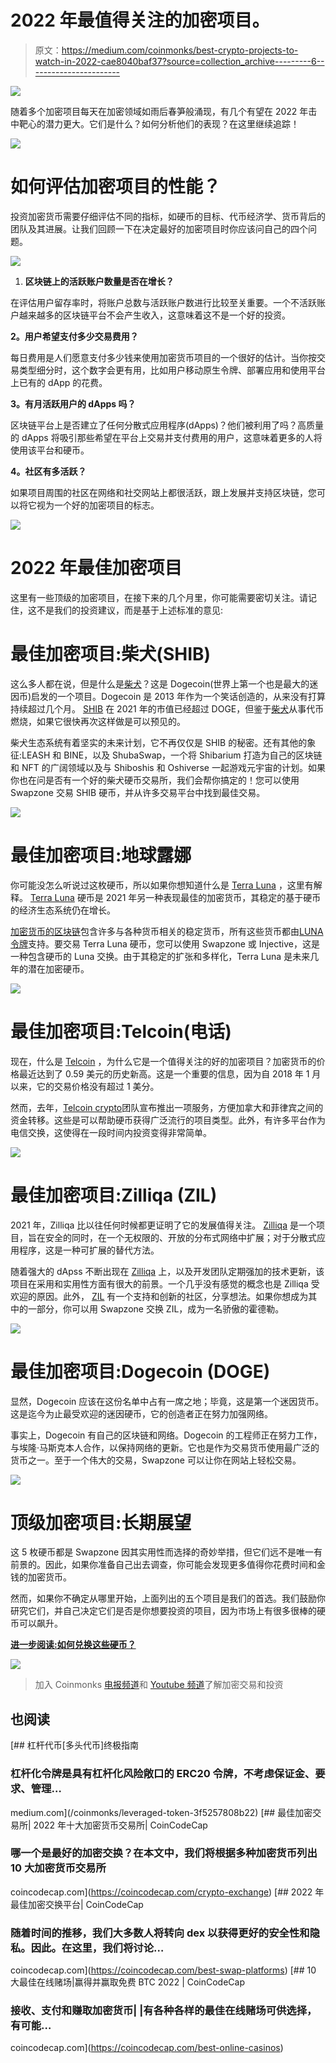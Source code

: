 # 2022 年最值得关注的加密项目。

> 原文：<https://medium.com/coinmonks/best-crypto-projects-to-watch-in-2022-cae8040baf37?source=collection_archive---------6----------------------->

![](img/9e32a97fc72a96167355137641060695.png)

随着多个加密项目每天在加密领域如雨后春笋般涌现，有几个有望在 2022 年击中靶心的潜力更大。它们是什么？如何分析他们的表现？在这里继续追踪！

![](img/f25482e2144f75008e882950318187c9.png)

# 如何评估加密项目的性能？

投资加密货币需要仔细评估不同的指标，如硬币的目标、代币经济学、货币背后的团队及其进展。让我们回顾一下在决定最好的加密项目时你应该问自己的四个问题。

![](img/f96d0c2c62ba110c70dadc4f747d200f.png)

1.  **区块链上的活跃账户数量是否在增长？**

在评估用户留存率时，将账户总数与活跃账户数进行比较至关重要。一个不活跃账户越来越多的区块链平台不会产生收入，这意味着这不是一个好的投资。

**2。用户希望支付多少交易费用？**

每日费用是人们愿意支付多少钱来使用加密货币项目的一个很好的估计。当你按交易类型细分时，这个数字会更有用，比如用户移动原生令牌、部署应用和使用平台上已有的 dApp 的花费。

**3。有月活跃用户的 dApps 吗？**

区块链平台上是否建立了任何分散式应用程序(dApps)？他们被利用了吗？高质量的 dApps 将吸引那些希望在平台上交易并支付费用的用户，这意味着更多的人将使用该平台和硬币。

**4。社区有多活跃？**

如果项目周围的社区在网络和社交网站上都很活跃，跟上发展并支持区块链，您可以将它视为一个好的加密项目的标志。

![](img/1307c4c4777033f140f8f9304929e6b4.png)

# 2022 年最佳加密项目

这里有一些顶级的加密项目，在接下来的几个月里，你可能需要密切关注。请记住，这不是我们的投资建议，而是基于上述标准的意见:

# 最佳加密项目:柴犬(SHIB)

这么多人都在说，但是什么是[柴犬](https://swapzone.io/blog/invest-in-shib)？这是 Dogecoin(世界上第一个也是最大的迷因币)启发的一个项目。Dogecoin 是 2013 年作为一个笑话创造的，从来没有打算持续超过几个月。 [SHIB](https://swapzone.io/currencies/shiba-inu) 在 2021 年的市值已经超过 DOGE，但鉴于[柴犬](https://swapzone.io/blog/invest-in-shib)从事代币燃烧，如果它很快再次这样做是可以预见的。

柴犬生态系统有着坚实的未来计划，它不再仅仅是 SHIB 的秘密。还有其他的象征:LEASH 和 BINE，以及 ShubaSwap，一个将 Shibarium 打造为自己的区块链和 NFT 的广阔领域以及与 Shiboshis 和 Oshiverse 一起游戏元宇宙的计划。如果你也在问是否有一个好的柴犬硬币交易所，我们会帮你搞定的！您可以使用 Swapzone 交易 SHIB 硬币，并从许多交易平台中找到最佳交易。

![](img/5ab982666e7cf3cfe9d62d477b6934bd.png)

# 最佳加密项目:地球露娜

你可能没怎么听说过这枚硬币，所以如果你想知道什么是 [Terra Luna](https://swapzone.io/currencies/terra) ，这里有解释。 [Terra Luna](https://swapzone.io/currencies/terra) 硬币是 2021 年另一种表现最佳的加密货币，其稳定的基于硬币的经济生态系统仍在增长。

[加密货币的区块链](https://swapzone.io/blog/terra-luna)包含许多与各种货币相关的稳定货币，所有这些货币都由[LUNA 令牌](https://swapzone.io/currencies/terra)支持。要交易 Terra Luna 硬币，您可以使用 Swapzone 或 Injective，这是一种包含硬币的 Luna 交换。由于其稳定的扩张和多样化，Terra Luna 是未来几年的潜在加密硬币。

![](img/6f6b0d87508d4338d7dd8785cfde4701.png)

# 最佳加密项目:Telcoin(电话)

现在，什么是 [Telcoin](https://swapzone.io/currencies/telcoin) ，为什么它是一个值得关注的好的加密项目？加密货币的价格最近达到了 0.59 美元的历史新高。这是一个重要的信息，因为自 2018 年 1 月以来，它的交易价格没有超过 1 美分。

然而，去年，[Telcoin crypto](https://swapzone.io/currencies/telcoin)团队宣布推出一项服务，方便加拿大和菲律宾之间的资金转移。这些是可以帮助硬币获得广泛流行的项目类型。此外，有许多平台作为电信交换，这使得在一段时间内投资变得非常简单。

![](img/a43f05baa053df0fcc7f2c91329ed210.png)

# 最佳加密项目:Zilliqa (ZIL)

2021 年，Zilliqa 比以往任何时候都更证明了它的发展值得关注。 [Zilliqa](https://swapzone.io/currencies/zilliqa) 是一个项目，旨在安全的同时，在一个无权限的、开放的分布式网络中扩展；对于分散式应用程序，这是一种可扩展的替代方法。

随着强大的 dApss 不断出现在 [Zilliqa](https://swapzone.io/currencies/zilliqa) 上，以及开发团队定期强加的技术更新，该项目在采用和实用性方面有很大的前景。一个几乎没有感觉的概念也是 Zilliqa 受欢迎的原因。此外， [ZIL](https://swapzone.io/currencies/zilliqa) 有一个支持和创新的社区，分享想法。如果你想成为其中的一部分，你可以用 Swapzone 交换 ZIL，成为一名骄傲的霍德勒。

![](img/a626009edfdb80ef69c793b88a919eaf.png)

# 最佳加密项目:Dogecoin (DOGE)

显然，Dogecoin 应该在这份名单中占有一席之地；毕竟，这是第一个迷因货币。这是迄今为止最受欢迎的迷因硬币，它的创造者正在努力加强网络。

事实上，Dogecoin 有自己的区块链和网络。Dogecoin 的工程师正在努力工作，与埃隆·马斯克本人合作，以保持网络的更新。它也是作为交易货币使用最广泛的货币之一。至于一个伟大的交易，Swapzone 可以让你在网站上轻松交易。

![](img/1d60978079740784dc859bca398b4200.png)

# 顶级加密项目:长期展望

这 5 枚硬币都是 Swapzone 因其实用性而选择的奇妙举措，但它们远不是唯一有前景的。因此，如果你准备自己出去调查，你可能会发现更多值得你花费时间和金钱的加密货币。

然而，如果你不确定从哪里开始，上面列出的五个项目是我们的首选。我们鼓励你研究它们，并自己决定它们是否是你想要投资的项目，因为市场上有很多很棒的硬币可以飙升。

[**进一步阅读:如何兑换这些硬币？**](https://swapzone.io/blog/best-crypto-projects)

![](img/11ccdca68504ee9a1dbbe01b478c9960.png)

> 加入 Coinmonks [电报频道](https://t.me/coincodecap)和 [Youtube 频道](https://www.youtube.com/c/coinmonks/videos)了解加密交易和投资

## 也阅读

[](/coinmonks/leveraged-token-3f5257808b22) [## 杠杆代币[多头代币]终极指南

### 杠杆化令牌是具有杠杆化风险敞口的 ERC20 令牌，不考虑保证金、要求、管理…

medium.com](/coinmonks/leveraged-token-3f5257808b22) [](https://coincodecap.com/crypto-exchange) [## 最佳加密交易所| 2022 年十大加密货币交易所| CoinCodeCap

### 哪一个是最好的加密交换？在本文中，我们将根据多种加密货币列出 10 大加密货币交易所

coincodecap.com](https://coincodecap.com/crypto-exchange) [](https://coincodecap.com/best-swap-platforms) [## 2022 年最佳加密交换平台| CoinCodeCap

### 随着时间的推移，我们大多数人将转向 dex 以获得更好的安全性和隐私。因此。在这里，我们将讨论…

coincodecap.com](https://coincodecap.com/best-swap-platforms) [](https://coincodecap.com/best-online-casinos) [## 10 大最佳在线赌场|赢得并赢取免费 BTC 2022 | CoinCodeCap

### 接收、支付和赚取加密货币| |有各种各样的最佳在线赌场可供选择，有可能…

coincodecap.com](https://coincodecap.com/best-online-casinos)